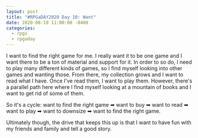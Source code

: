 ```yaml
---
layout: post
title: "#RPGaDAY2020 Day 10: Want"
date: 2020-08-10 11:00:00 -0400
categories:
  - rpgs
  - rpgaday
---
```


I want to find the right game for me. I really want it to be one game and I want there to be a ton of material and support for it. In order to so do, I need to play many different kinds of games, so I find myself looking into other games and wanting those. From there, my collection grows and I want to read what I have. Once I've read them, I want to play them. However, there's a parallel path here where I find myself looking at a mountain of books and I want to get rid of some of them.

So it's a cycle: want to find the right game ➡ want to buy ➡ want to read ➡ want to play ➡ want to downsize ➡ want to find the right game.

Ultimately though, the drive that keeps this up is that I want to have fun with my friends and family and tell a good story.
